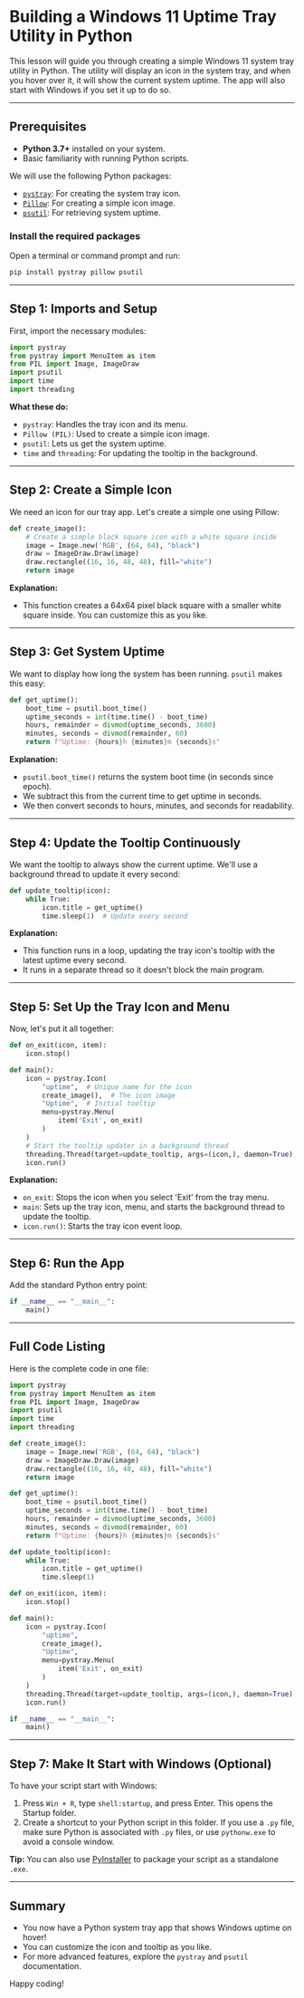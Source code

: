 # Building a Windows 11 Uptime Tray Utility in Python

This lesson will guide you through creating a simple Windows 11 system tray utility in Python. The utility will display an icon in the system tray, and when you hover over it, it will show the current system uptime. The app will also start with Windows if you set it up to do so.

---

## Prerequisites

- **Python 3.7+** installed on your system.
- Basic familiarity with running Python scripts.

We will use the following Python packages:
- [`pystray`](https://github.com/moses-palmer/pystray): For creating the system tray icon.
- [`Pillow`](https://python-pillow.org/): For creating a simple icon image.
- [`psutil`](https://github.com/giampaolo/psutil): For retrieving system uptime.

### Install the required packages
Open a terminal or command prompt and run:

```sh
pip install pystray pillow psutil
```

---

## Step 1: Imports and Setup

First, import the necessary modules:

```python
import pystray
from pystray import MenuItem as item
from PIL import Image, ImageDraw
import psutil
import time
import threading
```

**What these do:**
- `pystray`: Handles the tray icon and its menu.
- `Pillow (PIL)`: Used to create a simple icon image.
- `psutil`: Lets us get the system uptime.
- `time` and `threading`: For updating the tooltip in the background.

---

## Step 2: Create a Simple Icon

We need an icon for our tray app. Let's create a simple one using Pillow:

```python
def create_image():
    # Create a simple black square icon with a white square inside
    image = Image.new('RGB', (64, 64), "black")
    draw = ImageDraw.Draw(image)
    draw.rectangle((16, 16, 48, 48), fill="white")
    return image
```

**Explanation:**
- This function creates a 64x64 pixel black square with a smaller white square inside. You can customize this as you like.

---

## Step 3: Get System Uptime

We want to display how long the system has been running. `psutil` makes this easy:

```python
def get_uptime():
    boot_time = psutil.boot_time()
    uptime_seconds = int(time.time() - boot_time)
    hours, remainder = divmod(uptime_seconds, 3600)
    minutes, seconds = divmod(remainder, 60)
    return f"Uptime: {hours}h {minutes}m {seconds}s"
```

**Explanation:**
- `psutil.boot_time()` returns the system boot time (in seconds since epoch).
- We subtract this from the current time to get uptime in seconds.
- We then convert seconds to hours, minutes, and seconds for readability.

---

## Step 4: Update the Tooltip Continuously

We want the tooltip to always show the current uptime. We'll use a background thread to update it every second:

```python
def update_tooltip(icon):
    while True:
        icon.title = get_uptime()
        time.sleep(1)  # Update every second
```

**Explanation:**
- This function runs in a loop, updating the tray icon's tooltip with the latest uptime every second.
- It runs in a separate thread so it doesn't block the main program.

---

## Step 5: Set Up the Tray Icon and Menu

Now, let's put it all together:

```python
def on_exit(icon, item):
    icon.stop()

def main():
    icon = pystray.Icon(
        "uptime",  # Unique name for the icon
        create_image(),  # The icon image
        "Uptime",  # Initial tooltip
        menu=pystray.Menu(
            item('Exit', on_exit)
        )
    )
    # Start the tooltip updater in a background thread
    threading.Thread(target=update_tooltip, args=(icon,), daemon=True).start()
    icon.run()
```

**Explanation:**
- `on_exit`: Stops the icon when you select 'Exit' from the tray menu.
- `main`: Sets up the tray icon, menu, and starts the background thread to update the tooltip.
- `icon.run()`: Starts the tray icon event loop.

---

## Step 6: Run the App

Add the standard Python entry point:

```python
if __name__ == "__main__":
    main()
```

---

## Full Code Listing

Here is the complete code in one file:

```python
import pystray
from pystray import MenuItem as item
from PIL import Image, ImageDraw
import psutil
import time
import threading

def create_image():
    image = Image.new('RGB', (64, 64), "black")
    draw = ImageDraw.Draw(image)
    draw.rectangle((16, 16, 48, 48), fill="white")
    return image

def get_uptime():
    boot_time = psutil.boot_time()
    uptime_seconds = int(time.time() - boot_time)
    hours, remainder = divmod(uptime_seconds, 3600)
    minutes, seconds = divmod(remainder, 60)
    return f"Uptime: {hours}h {minutes}m {seconds}s"

def update_tooltip(icon):
    while True:
        icon.title = get_uptime()
        time.sleep(1)

def on_exit(icon, item):
    icon.stop()

def main():
    icon = pystray.Icon(
        "uptime",
        create_image(),
        "Uptime",
        menu=pystray.Menu(
            item('Exit', on_exit)
        )
    )
    threading.Thread(target=update_tooltip, args=(icon,), daemon=True).start()
    icon.run()

if __name__ == "__main__":
    main()
```

---

## Step 7: Make It Start with Windows (Optional)

To have your script start with Windows:
1. Press `Win + R`, type `shell:startup`, and press Enter. This opens the Startup folder.
2. Create a shortcut to your Python script in this folder. If you use a `.py` file, make sure Python is associated with `.py` files, or use `pythonw.exe` to avoid a console window.

**Tip:** You can also use [PyInstaller](https://pyinstaller.org/) to package your script as a standalone `.exe`.

---

## Summary
- You now have a Python system tray app that shows Windows uptime on hover!
- You can customize the icon and tooltip as you like.
- For more advanced features, explore the `pystray` and `psutil` documentation.

Happy coding! 